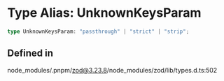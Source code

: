 # Type Alias: UnknownKeysParam

```ts
type UnknownKeysParam: "passthrough" | "strict" | "strip";
```

## Defined in

node\_modules/.pnpm/zod@3.23.8/node\_modules/zod/lib/types.d.ts:502
